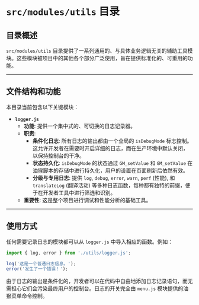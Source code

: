 # `src/modules/utils` 目录

## 目录概述

`src/modules/utils` 目录提供了一系列通用的、与具体业务逻辑无关的辅助工具模块。这些模块被项目中的其他各个部分广泛使用，旨在提供标准化的、可重用的功能。

---

## 文件结构和功能

本目录当前包含以下关键模块：

-   **`logger.js`**
    -   **功能**: 提供一个集中式的、可切换的日志记录器。
    -   **职责**:
        -   **条件化日志**: 所有日志的输出都由一个全局的 `isDebugMode` 标志控制。这允许开发者在需要时开启详细的日志，而在生产环境中默认关闭，以保持控制台的干净。
        -   **状态持久化**: `isDebugMode` 的状态通过 `GM_setValue` 和 `GM_setValue` 在油猴脚本的存储中进行持久化，用户的设置在页面刷新后依然有效。
        -   **分级与专用日志**: 提供 `log`, `debug`, `error`, `warn`, `perf` (性能), 和 `translateLog` (翻译活动) 等多种日志函数，每种都有独特的前缀，便于在开发者工具中进行筛选和识别。
    -   **重要性**: 这是整个项目进行调试和性能分析的基础工具。

---

## 使用方式

任何需要记录日志的模块都可以从 `logger.js` 中导入相应的函数。例如：

```javascript
import { log, error } from './utils/logger.js';

log('这是一个普通日志信息。');
error('发生了一个错误！');
```

由于日志的输出是条件化的，开发者可以在代码中自由地添加日志记录语句，而无需担心它们会污染最终用户的控制台。日志的开关完全由 `menu.js` 模块提供的油猴菜单命令控制。